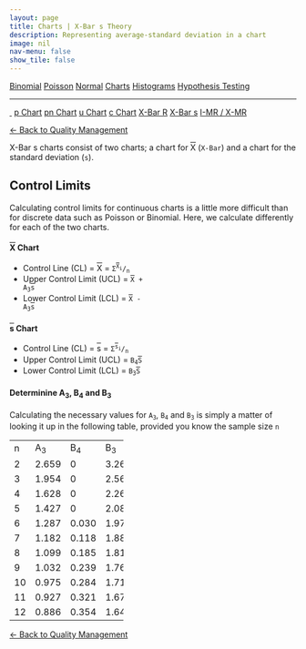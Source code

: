 ```yaml
---
layout: page
title: Charts | X-Bar s Theory
description: Representing average-standard deviation in a chart
image: nil
nav-menu: false
show_tile: false
---
```


<a href="../binomial.html" class="button small">Binomial</a>
<a href="../poisson.html" class="button small">Poisson</a>
<a href="../normal" class="button small">Normal</a>
<a href="./" class="button special small">Charts</a>
<a href="../histograms.html" class="button small">Histograms</a>
<a href="../hypothesis-testing.html" class="button small">Hypothesis Testing</a>

<hr />

<a href="./" style="border-bottom: none;"><i class="icon fa-home">&nbsp;</i></a>
<a href="p.html" class="button small">p Chart</a>
<a href="pn.html" class="button small">pn Chart</a>
<a href="u.html" class="button small">u Chart</a>
<a href="c.html" class="button small">c Chart</a>
<a href="xbar-r.html" class="button small">X-Bar R</a>
<a href="xbar-s.html" class="button special small">X-Bar s</a>
<a href="i-mr_x-mr.html" class="button small">I-MR / X-MR</a>

<a href="/quality-management">&#x2190; Back to Quality Management</a>

X-Bar s charts consist of two charts; a chart for <span style="text-decoration: overline;">X</span> (<code>X-Bar</code>) and a chart for the standard deviation (<code>s</code>).

## Control Limits

Calculating control limits for continuous charts is a little more difficult than for discrete data such as Poisson or Binomial. Here, we calculate differently for each of the two charts.

#### <span style="text-decoration: overline;">X</span> Chart

* Control Line (CL) = <span style="text-decoration: overline;">X</span> = <code>&Sigma;<sup><span style="text-decoration: overline;">X</span><sub>i</sub></sup>/<sub>n</sub></code>
* Upper Control Limit (UCL) = <code><span style="text-decoration: overline;">X</span> + A<sub>3</sub><span style="text-decoration: overline;">s</span></code>
* Lower Control Limit (LCL) = <code><span style="text-decoration: overline;">X</span> - A<sub>3</sub><span style="text-decoration: overline;">s</span></code>

#### <span style="text-decoration: overline;">s</span> Chart

* Control Line (CL) = <span style="text-decoration: overline;">s</span> = <code>&Sigma;<sup><span style="text-decoration: overline;">s</span><sub>i</sub></sup>/<sub>n</sub></code>
* Upper Control Limit (UCL) = <code>B<sub>4</sub><span style="text-decoration: overline;">S</span></code>
* Lower Control Limit (LCL) = <code>B<sub>3</sub><span style="text-decoration: overline;">S</span></code>

#### Determinine A<sub>3</sub>, B<sub>4</sub> and B<sub>3</sub>

Calculating the necessary values for <code>A<sub>3</sub></code>, <code>B<sub>4</sub></code> and <code>B<sub>3</sub></code> is simply a matter of looking it up in the following table, provided you know the sample size <code>n</code>

<table style="width: 200px;">
  <tr>
    <td>n</td>
    <td>A<sub>3</sub></td>
    <td>B<sub>4</sub></td>
    <td>B<sub>3</sub></td>
  </tr>
  <tr>
    <td>2</td>
    <td>2.659</td>
    <td>0</td>
    <td>3.267</td>
  </tr>
  <tr>
    <td>3</td>
    <td>1.954</td>
    <td>0</td>
    <td>2.568</td>
  </tr>
  <tr>
    <td>4</td>
    <td>1.628</td>
    <td>0</td>
    <td>2.266</td>
  </tr>
  <tr>
    <td>5</td>
    <td>1.427</td>
    <td>0</td>
    <td>2.089</td>
  </tr>
  <tr>
    <td>6</td>
    <td>1.287</td>
    <td>0.030</td>
    <td>1.970</td>
  </tr>
  <tr>
    <td>7</td>
    <td>1.182</td>
    <td>0.118</td>
    <td>1.882</td>
  </tr>
  <tr>
    <td>8</td>
    <td>1.099</td>
    <td>0.185</td>
    <td>1.815</td>
  </tr>
  <tr>
    <td>9</td>
    <td>1.032</td>
    <td>0.239</td>
    <td>1.761</td>
  </tr>
  <tr>
    <td>10</td>
    <td>0.975</td>
    <td>0.284</td>
    <td>1.716</td>
  </tr>
  <tr>
    <td>11</td>
    <td>0.927</td>
    <td>0.321</td>
    <td>1.679</td>
  </tr>
  <tr>
    <td>12</td>
    <td>0.886</td>
    <td>0.354</td>
    <td>1.646</td>
  </tr>
</table>

<a href="/quality-management">&#x2190; Back to Quality Management</a>
